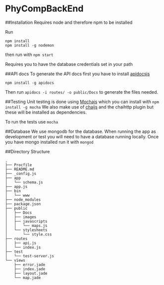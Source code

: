 # PhyCompBackEnd

##Installation
Requires node and therefore npm to be installed

Run 
```
npm install
npm install -g nodemon
```
                
then run with `npm start`

Requires you to have the database credentials set in your path

##API docs
To generate the API docs first you have to install [apidocsjs](http://apidocjs.com)

`npm install -g apidocs`

Then run `apidocs -i routes/ -o public/Docs` to generate the files needed.

##Testing
Unit testing is done using [Mochajs](http://mochajs.org) which you can install with `npm install -g mocha`
We also make use of [chaijs](http://chaijs.com) and the chaihttp plugin but these will be installed as dependencies.

To run the tests use `mocha`

##Database
We use mongodb for the database. When running the app as development or test you will need to have a database running locally. Once you have mongo installed run it with `mongod`

##Directory Structure
```
.
├── Procfile
├── README.md
├── _config.js
├── app
│   └── schema.js
├── app.js
├── bin
│   └── www
├── node_modules
├── package.json
├── public
│   ├── Docs
│   ├── images
│   ├── javascripts
│   │   └── maps.js
│   └── stylesheets
│       └── style.css
├── routes
│   ├── api.js
│   └── index.js
├── test
│   └── test-server.js
└── views
    ├── error.jade
    ├── index.jade
    ├── layout.jade
    └── map.jade

```
